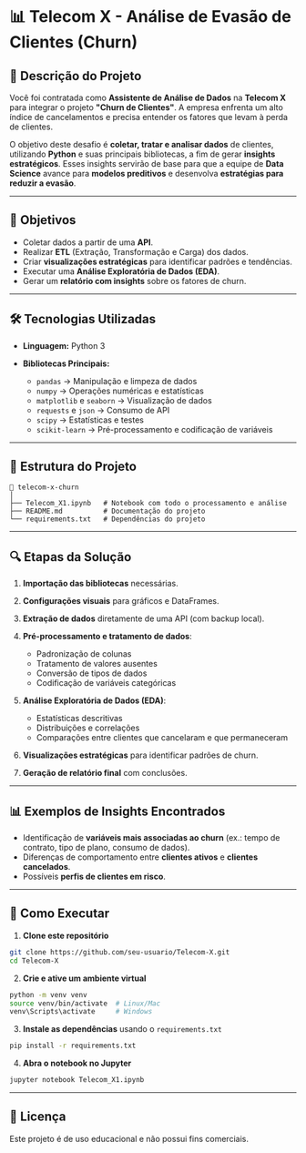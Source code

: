 # 📊 Telecom X - Análise de Evasão de Clientes (Churn)

## 📌 Descrição do Projeto

Você foi contratada como **Assistente de Análise de Dados** na **Telecom X** para integrar o projeto **"Churn de Clientes"**.
A empresa enfrenta um alto índice de cancelamentos e precisa entender os fatores que levam à perda de clientes.

O objetivo deste desafio é **coletar, tratar e analisar dados** de clientes, utilizando **Python** e suas principais bibliotecas, a fim de gerar **insights estratégicos**.
Esses insights servirão de base para que a equipe de **Data Science** avance para **modelos preditivos** e desenvolva **estratégias para reduzir a evasão**.

---

## 🎯 Objetivos

* Coletar dados a partir de uma **API**.
* Realizar **ETL** (Extração, Transformação e Carga) dos dados.
* Criar **visualizações estratégicas** para identificar padrões e tendências.
* Executar uma **Análise Exploratória de Dados (EDA)**.
* Gerar um **relatório com insights** sobre os fatores de churn.

---

## 🛠️ Tecnologias Utilizadas

* **Linguagem:** Python 3
* **Bibliotecas Principais:**

  * `pandas` → Manipulação e limpeza de dados
  * `numpy` → Operações numéricas e estatísticas
  * `matplotlib` e `seaborn` → Visualização de dados
  * `requests` e `json` → Consumo de API
  * `scipy` → Estatísticas e testes
  * `scikit-learn` → Pré-processamento e codificação de variáveis

---

## 📂 Estrutura do Projeto

```
📁 telecom-x-churn
│
├── Telecom_X1.ipynb   # Notebook com todo o processamento e análise
├── README.md          # Documentação do projeto
└── requirements.txt   # Dependências do projeto
```

---

## 🔍 Etapas da Solução

1. **Importação das bibliotecas** necessárias.
   
2. **Configurações visuais** para gráficos e DataFrames.

3. **Extração de dados** diretamente de uma API (com backup local).
   
4. **Pré-processamento e tratamento de dados**:

   * Padronização de colunas
   * Tratamento de valores ausentes
   * Conversão de tipos de dados
   * Codificação de variáveis categóricas
     
5. **Análise Exploratória de Dados (EDA)**:

   * Estatísticas descritivas
   * Distribuições e correlações
   * Comparações entre clientes que cancelaram e que permaneceram
     
6. **Visualizações estratégicas** para identificar padrões de churn.
   
7. **Geração de relatório final** com conclusões.

---

## 📊 Exemplos de Insights Encontrados

* Identificação de **variáveis mais associadas ao churn** (ex.: tempo de contrato, tipo de plano, consumo de dados).
* Diferenças de comportamento entre **clientes ativos** e **clientes cancelados**.
* Possíveis **perfis de clientes em risco**.

---

## 🚀 Como Executar

1. **Clone este repositório**

```bash
git clone https://github.com/seu-usuario/Telecom-X.git
cd Telecom-X
```

2. **Crie e ative um ambiente virtual**

```bash
python -m venv venv
source venv/bin/activate  # Linux/Mac
venv\Scripts\activate     # Windows
```

3. **Instale as dependências** usando o `requirements.txt`

```bash
pip install -r requirements.txt
```

4. **Abra o notebook no Jupyter**

```bash
jupyter notebook Telecom_X1.ipynb
```

---

## 📄 Licença

Este projeto é de uso educacional e não possui fins comerciais.
